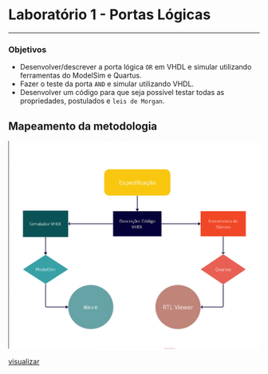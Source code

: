 # Laboratório 1 - Portas Lógicas
----
### Objetivos

- Desenvolver/descrever a porta lógica `OR` em VHDL e simular utilizando ferramentas do ModelSim e Quartus.
- Fazer o teste da porta `AND` e simular utilizando VHDL.
- Desenvolver um código para que seja possível testar todas as propriedades,
postulados e `leis de Morgan`.

## Mapeamento da metodologia

<img src = ".\q1\assets\fluxograma.jpg" width = "900px" alig/>

[visualizar](./q1/assets/fluxograma.jpg)